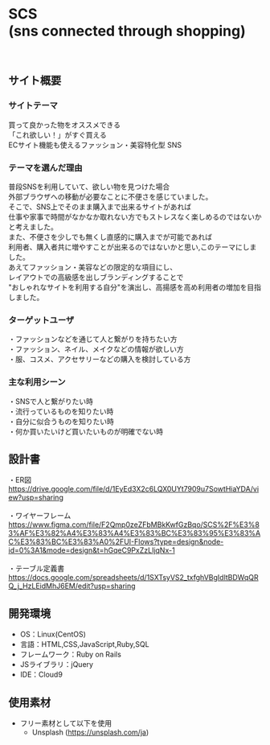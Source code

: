 # SCS<br>(sns connected through shopping)
​
## サイト概要
### サイトテーマ
買って良かった物をオススメできる<br>
「これ欲しい！」がすぐ買える<br>
ECサイト機能も使えるファッション・美容特化型 SNS
​
### テーマを選んだ理由
普段SNSを利用していて、欲しい物を見つけた場合<br>
外部ブラウザへの移動が必要なことに不便さを感じていました。<br>
そこで、SNS上でそのまま購入まで出来るサイトがあれば<br>
仕事や家事で時間がなかなか取れない方でもストレスなく楽しめるのではないかと考えました。<br>
また、不便さを少しでも無くし直感的に購入までが可能であれば<br>
利用者、購入者共に増やすことが出来るのではないかと思い,このテーマにしました。<br>
あえてファッション・美容などの限定的な項目にし、<br>
レイアウトでの高級感を出しブランディングすることで<br>
"おしゃれなサイトを利用する自分"を演出し、高揚感を高め利用者の増加を目指しました。
​
### ターゲットユーザ
・ファッションなどを通じて人と繋がりを持ちたい方<br>
・ファッション、ネイル、メイクなどの情報が欲しい方<br>
・服、コスメ、アクセサリーなどの購入を検討している方
​
### 主な利用シーン
・SNSで人と繋がりたい時<br>
・流行っているものを知りたい時<br>
・自分に似合うものを知りたい時<br>
・何か買いたいけど買いたいものが明確でない時

## 設計書
・ER図<br>
https://drive.google.com/file/d/1EyEd3X2c6LQX0UYt7909u7SowtHiaYDA/view?usp=sharing<br><br>
・ワイヤーフレーム<br>
https://www.figma.com/file/F2Qmp0zeZFbMBkKwfGzBqo/SCS%2F%E3%83%AF%E3%82%A4%E3%83%A4%E3%83%BC%E3%83%95%E3%83%AC%E3%83%BC%E3%83%A0%2FUI-Flows?type=design&node-id=0%3A1&mode=design&t=hGqeC9PxZzLIjqNx-1<br><br>
・テーブル定義書<br>
https://docs.google.com/spreadsheets/d/1SXTsyVS2_txfghVBgIdltBDWqQRQ_j_HzLEidMhJ6EM/edit?usp=sharing
​
## 開発環境
- OS：Linux(CentOS)
- 言語：HTML,CSS,JavaScript,Ruby,SQL
- フレームワーク：Ruby on Rails
- JSライブラリ：jQuery
- IDE：Cloud9
​
## 使用素材
- フリー素材として以下を使用
  - Unsplash (https://unsplash.com/ja)